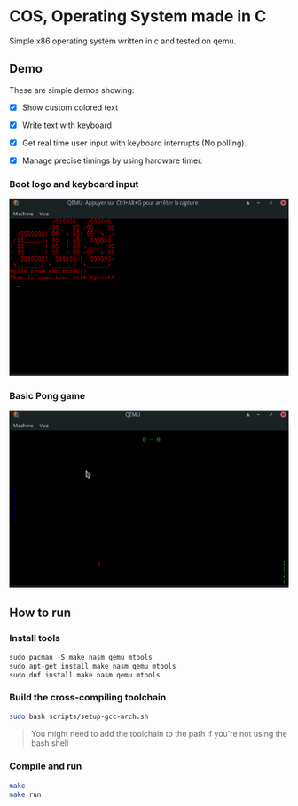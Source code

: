 # COS, Operating System made in C

Simple x86 operating system written in c and tested on qemu.

## Demo
These are simple demos showing:
- [x] Show custom colored text 
- [x] Write text with keyboard 
- [x] Get real time user input with keyboard interrupts (No polling).
- [x] Manage precise timings by using hardware timer. 


### Boot logo and keyboard input
![Docs/assets/demo_logo.gif](Docs/assets/demo_logo.gif)


### Basic Pong game
![Docs/assets/demo_logo.gif](Docs/assets/demo_pong.gif)

## How to run

### Install tools
```
sudo pacman -S make nasm qemu mtools
sudo apt-get install make nasm qemu mtools 
sudo dnf install make nasm qemu mtools
```

### Build the cross-compiling toolchain
```bash
sudo bash scripts/setup-gcc-arch.sh
```

> You might need to add the toolchain to the path if you're not using the bash shell

### Compile and run
```bash
make
make run
```